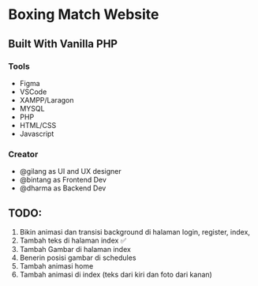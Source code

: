 # Boxing Match Website

## Built With Vanilla PHP

### Tools

- Figma
- VSCode
- XAMPP/Laragon
- MYSQL
- PHP
- HTML/CSS
- Javascript

### Creator

- @gilang as UI and UX designer
- @bintang as Frontend Dev
- @dharma as Backend Dev

## TODO:

1. Bikin animasi dan transisi background di halaman login, register, index,
2. Tambah teks di halaman index ✅
3. Tambah Gambar di halaman index
4. Benerin posisi gambar di schedules
5. Tambah animasi home
6. Tambah animasi di index (teks dari kiri dan foto dari kanan)
